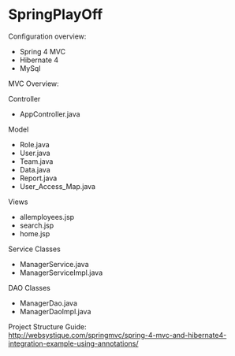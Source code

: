 # SpringPlayOff

Configuration overview:
- Spring 4 MVC
- Hibernate 4
- MySql

MVC Overview:
 
Controller
  - AppController.java
  
Model
  - Role.java
  - User.java
  - Team.java
  - Data.java
  - Report.java
  - User_Access_Map.java
  
Views
  - allemployees.jsp
  - search.jsp
  - home.jsp
  
Service Classes
  - ManagerService.java
  - ManagerServiceImpl.java
  
DAO Classes
  - ManagerDao.java
  - ManagerDaoImpl.java
 
Project Structure Guide:<br>http://websystique.com/springmvc/spring-4-mvc-and-hibernate4-integration-example-using-annotations/
